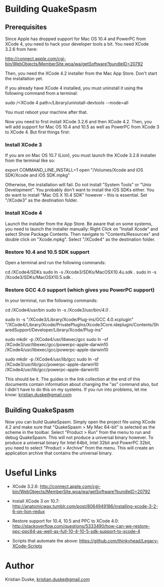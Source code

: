 # Building QuakeSpasm
## Prerequisites
Since Apple has dropped support for Mac OS 10.4 and PowerPC from XCode 4, you need to hack your developer tools a bit. You need XCode 3.2.6 from here:

http://connect.apple.com/cgi-bin/WebObjects/MemberSite.woa/wa/getSoftware?bundleID=20792

Then, you need the XCode 4.2 installer from the Mac App Store. Don't start the installation yet.

If you already have XCode 4 installed, you must uninstall it using the following command from a terminal:

sudo /<XCode 4 path>/Library/uninstall-devtools --mode=all

You must reboot your machine after that.

Now you need to first install XCode 3.2.6 and then XCode 4.2. Then, you will add support for Mac OS 10.4 and 10.5 as well as PowerPC from XCode 3 to XCode 4. But first things first:

### Install XCode 3
If you are on Mac OS 10.7 (Lion), you must launch the XCode 3.2.6 installer from the terminal like so:

export COMMAND_LINE_INSTALL=1
open "/Volumes/Xcode and iOS SDK/Xcode and iOS SDK.mpkg"

Otherwise, the installation will fail. Do not install "System Tools" or "Unix Development". You probably don't want to install the iOS SDKs either. You do want to install "Mac OS X 10.4 SDK" however - this is essential. Set "/XCode3" as the destination folder.

### Install XCode 4
Launch the installer from the App Store. Be aware that on some systems, you need to launch the installer manually: Right Click on "Install Xcode" and select Show Package Contents. Then navigate to "Contents/Resources" and double click on "Xcode.mpkg". Select "/XCode4" as the destination folder.

### Restore 10.4 and 10.5 SDK support
Open a terminal and run the following commands:

cd /XCode4/SDKs
sudo ln -s /Xcode3/SDKs/MacOSX10.4u.sdk .
sudo ln -s /Xcode3/SDKs/MacOSX10.5.sdk .

### Restore GCC 4.0 support (which gives you PowerPC support)
In your terminal, run the following commands:

cd /XCode4/usr/bin
sudo ln -s /Xcode3/usr/bin/*4.0* .

sudo ln -s "/XCode3/Library/Xcode/Plug-ins/GCC 4.0.xcplugin" "/XCode4/Library/Xcode/PrivatePlugIns/Xcode3Core.ideplugin/Contents/SharedSupport/Developer/Library/Xcode/Plug-ins"

sudo mkdir -p /XCode4/usr/libexec/gcc
sudo ln -sf /XCode3/usr/libexec/gcc/powerpc-apple-darwin10 /XCode4/usr/libexec/gcc/powerpc-apple-darwin10

sudo mkdir -p /XCode4/usr/lib/gcc
sudo ln -sf /XCode3/usr/lib/gcc/powerpc-apple-darwin10 /XCode4/usr/lib/gcc/powerpc-apple-darwin10

This should be it. The guides in the link collection at the end of this documents contain information about changing the "as" command also, but I didn't have to do this on my systems. If you run into problems, let me know: kristian.duske@gmail.com

## Building QuakeSpasm
Now you can build QuakeSpasm. Simply open the project file using XCode 4.2 and make sure that "QuakeSpasm > My Mac 64-bit" is selected as the scheme in the toolbar. Select "Product > Run" from the menu to run and debug QuakeSpasm. This will not produce a universal binary however. To produce a universal binary for Intel 64bit, Intel 32bit and PowerPC 32bit, you need to select "Product > Archive" from the menu. This will create an application archive that contains the universal binary.

# Useful Links
- XCode 3.2.6:
http://connect.apple.com/cgi-bin/WebObjects/MemberSite.woa/wa/getSoftware?bundleID=20792

- Install XCode 3 on 10.7:
http://anatomicwax.tumblr.com/post/8064949186/installing-xcode-3-2-6-on-lion-redux

- Restore support for 10.4, 10.5 and PPC to XCode 4.0:
http://stackoverflow.com/questions/5333490/how-can-we-restore-ppc-ppc64-as-well-as-full-10-4-10-5-sdk-support-to-xcode-4

- Scripts that automate the above:
https://github.com/thinkyhead/Legacy-XCode-Scripts

# Author
Kristian Duske, kristian.duske@gmail.com